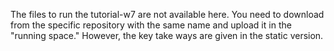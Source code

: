 The files to run the tutorial-w7 are not available here. You need to download from the specific repository with the same name and upload it in the "running space." However, the key take ways are given in the static version.
